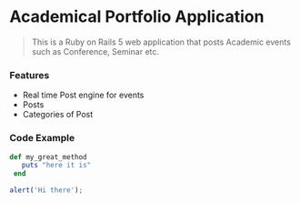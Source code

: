 # Academical Portfolio Application

> This is a Ruby on Rails 5 web application that posts Academic events such as Conference, Seminar etc.

  ### Features

  - Real time Post engine for events
  - Posts
  - Categories of Post

  ### Code Example

  ```ruby
  def my_great_method
     puts "here it is"
   end
  ```   
  
  ```javascript
  alert('Hi there');
  ```
